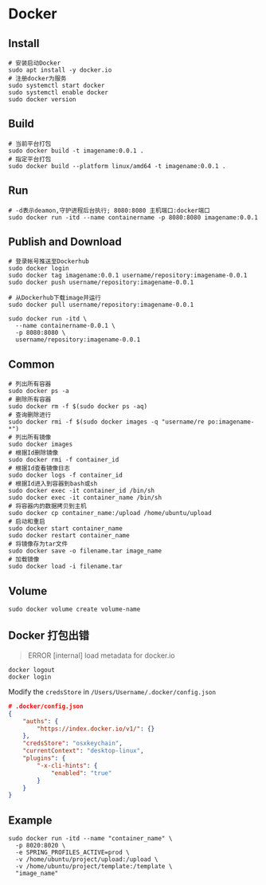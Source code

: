 # Docker

## Install

```shell
# 安装启动Docker
sudo apt install -y docker.io
# 注册docker为服务
sudo systemctl start docker
sudo systemctl enable docker
sudo docker version
```

## Build

```shell
# 当前平台打包
sudo docker build -t imagename:0.0.1 .
# 指定平台打包
sudo docker build --platform linux/amd64 -t imagename:0.0.1 .
```

## Run

```shell
# -d表示deamon,守护进程后台执行; 8080:8080 主机端口:docker端口
sudo docker run -itd --name containername -p 8080:8080 imagename:0.0.1
```

## Publish and Download

```shell
# 登录帐号推送至Dockerhub
sudo docker login
sudo docker tag imagename:0.0.1 username/repository:imagename-0.0.1
sudo docker push username/repository:imagename-0.0.1

# 从Dockerhub下载image并运行
sudo docker pull username/repository:imagename-0.0.1

sudo docker run -itd \
  --name containername-0.0.1 \
  -p 8080:8080 \
  username/repository:imagename-0.0.1
```

## Common

```shell
# 列出所有容器
sudo docker ps -a
# 删除所有容器
sudo docker rm -f $(sudo docker ps -aq)
# 查询删除进行
sudo docker rmi -f $(sudo docker images -q "username/re po:imagename-*")
# 列出所有镜像
sudo docker images
# 根据Id删除镜像
sudo docker rmi -f container_id
# 根据Id查看镜像日志
sudo docker logs -f container_id
# 根据Id进入到容器到bash或sh
sudo docker exec -it container_id /bin/sh
sudo docker exec -it container_name /bin/sh
# 将容器内的数据拷贝到主机
sudo docker cp container_name:/upload /home/ubuntu/upload
# 启动和重启
sudo docker start container_name
sudo docker restart container_name
# 将镜像存为tar文件
sudo docker save -o filename.tar image_name
# 加载镜像
sudo docker load -i filename.tar
```

## Volume

```shell
sudo docker volume create volume-name
```

## Docker 打包出错

> ERROR [internal] load metadata for docker.io

```shell
docker logout
docker login
```

Modify the `credsStore` in `/Users/Username/.docker/config.json `

```json
# .docker/config.json 
{
	"auths": {
		"https://index.docker.io/v1/": {}
	},
	"credsStore": "osxkeychain",
	"currentContext": "desktop-linux",
	"plugins": {
		"-x-cli-hints": {
			"enabled": "true"
		}
	}
}
```

## Example

```shell
sudo docker run -itd --name "container_name" \
  -p 8020:8020 \
  -e SPRING_PROFILES_ACTIVE=prod \
  -v /home/ubuntu/project/upload:/upload \
  -v /home/ubuntu/project/template:/template \
  "image_name"
```
